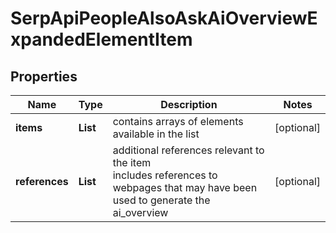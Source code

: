 # SerpApiPeopleAlsoAskAiOverviewExpandedElementItem


## Properties

| Name | Type | Description | Notes |
|------------ | ------------- | ------------- | -------------|
**items** | **List<BaseSerpApiAiOverviewElementItem>** | contains arrays of elements available in the list |[optional]|
**references** | **List<AiModeAiOverviewReferenceInfo>** | additional references relevant to the item<br>includes references to webpages that may have been used to generate the ai_overview |[optional]|